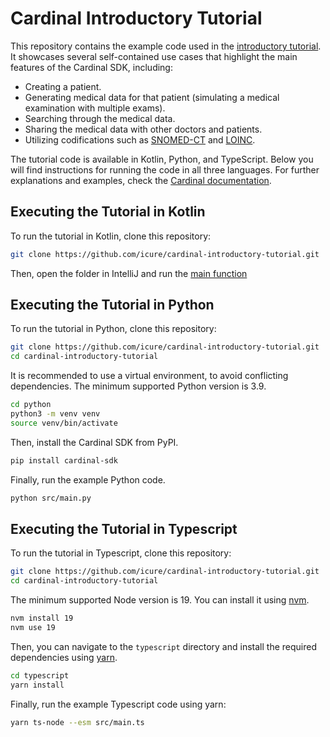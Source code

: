# Cardinal Introductory Tutorial

This repository contains the example code used in the [introductory tutorial](TODO).
It showcases several self-contained use cases that highlight the main features of the Cardinal SDK, including:

- Creating a patient.
- Generating medical data for that patient (simulating a medical examination with multiple exams).
- Searching through the medical data.
- Sharing the medical data with other doctors and patients.
- Utilizing codifications such as [SNOMED-CT](https://www.snomed.org/what-is-snomed-ct) and [LOINC](https://loinc.org/).

The tutorial code is available in Kotlin, Python, and TypeScript. Below you will find instructions for running the code 
in all three languages. For further explanations and examples, check the [Cardinal documentation](TODO).

## Executing the Tutorial in Kotlin

To run the tutorial in Kotlin, clone this repository:

```bash
git clone https://github.com/icure/cardinal-introductory-tutorial.git
```

Then, open the folder in IntelliJ and run the [main function](https://github.com/icure/cardinal-introductory-tutorial/blob/main/kotlin/src/main/kotlin/com/cardinal/Main.kt)

## Executing the Tutorial in Python

To run the tutorial in Python, clone this repository:

```bash
git clone https://github.com/icure/cardinal-introductory-tutorial.git
cd cardinal-introductory-tutorial
```

It is recommended to use a virtual environment, to avoid conflicting dependencies. The minimum supported Python version is
3.9.

```bash
cd python
python3 -m venv venv
source venv/bin/activate
```

Then, install the Cardinal SDK from PyPI.

```bash
pip install cardinal-sdk
```

Finally, run the example Python code.

```bash
python src/main.py
```

## Executing the Tutorial in Typescript

To run the tutorial in Typescript, clone this repository:

```bash
git clone https://github.com/icure/cardinal-introductory-tutorial.git
cd cardinal-introductory-tutorial
```

The minimum supported Node version is 19. You can install it using [nvm](https://github.com/nvm-sh/nvm).

```bash
nvm install 19
nvm use 19
```

Then, you can navigate to the `typescript` directory and install the required dependencies using [yarn](https://yarnpkg.com/).

```bash
cd typescript
yarn install
```

Finally, run the example Typescript code using yarn:

```bash
yarn ts-node --esm src/main.ts
```